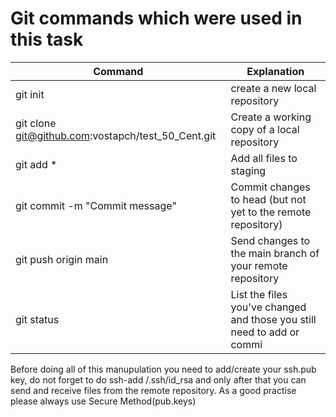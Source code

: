 # Git commands which were used in this task
  | Command      | Explanation |
  | ----------- | ----------- | 
  | git init | create a new local repository | 
  | git clone git@github.com:vostapch/test_50_Cent.git | Create a working copy of a local repository  |
  | git add * | Add all files to staging |
  | git commit -m "Commit message" | Commit changes to head (but not yet to the remote repository) | 
  | git push origin main | Send changes to the main branch of your remote repository |
  | git status | List the files you've changed and those you still need to add or commi |

Before doing all of this manupulation you need to add/create your ssh.pub key, do not forget to do ssh-add /.ssh/id_rsa and only after that you can send and receive files from the remote repository.
As a good practise please always use Secure Method(pub.keys)
